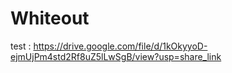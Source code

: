 # Whiteout

test :
https://drive.google.com/file/d/1kOkyyoD-ejmUjPm4std2Rf8uZ5lLwSgB/view?usp=share_link
